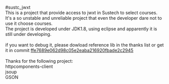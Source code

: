 #sustc_jwxt
<br>
This is a project that provide access to jwxt in Sustech to select courses.<br>
It's a so unstable and unreliable project that even the developer dare not to use it choose courses.<br>
The project is developed under JDK1.8, using eclipse and apparently it is still under developing.<br>
<br>
if you want to debug it, please dowload reference lib in the thanks list or get it in commit [ffe7689e062d98c05e2eaba216920fbade2c2945](https://github.com/ddzy2015/sustc_jwxt/tree/ffe7689e062d98c05e2eaba216920fbade2c2945)<br>
<br>
Thanks for the following project:<br>
httpcomponents-client<br>
jsoup<br>
GSON<br>
